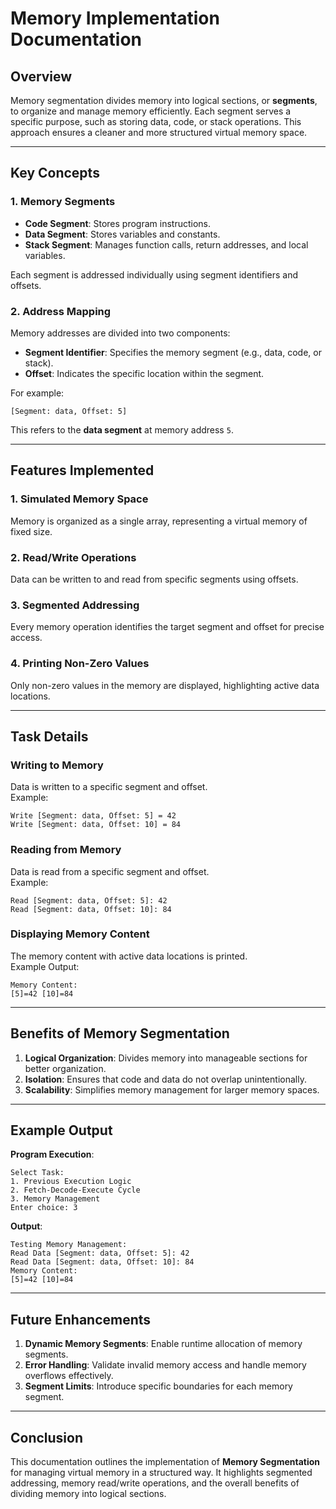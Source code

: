 # Memory Implementation Documentation  

## Overview  
Memory segmentation divides memory into logical sections, or **segments**, to organize and manage memory efficiently. Each segment serves a specific purpose, such as storing data, code, or stack operations. This approach ensures a cleaner and more structured virtual memory space.  

---

## Key Concepts  

### 1. **Memory Segments**  
- **Code Segment**: Stores program instructions.  
- **Data Segment**: Stores variables and constants.  
- **Stack Segment**: Manages function calls, return addresses, and local variables.  

Each segment is addressed individually using segment identifiers and offsets.  

### 2. **Address Mapping**  
Memory addresses are divided into two components:  
- **Segment Identifier**: Specifies the memory segment (e.g., data, code, or stack).  
- **Offset**: Indicates the specific location within the segment.  

For example:  
```
[Segment: data, Offset: 5]
```
This refers to the **data segment** at memory address `5`.  

---

## Features Implemented  

### 1. **Simulated Memory Space**  
Memory is organized as a single array, representing a virtual memory of fixed size.  

### 2. **Read/Write Operations**  
Data can be written to and read from specific segments using offsets.  

### 3. **Segmented Addressing**  
Every memory operation identifies the target segment and offset for precise access.  

### 4. **Printing Non-Zero Values**  
Only non-zero values in the memory are displayed, highlighting active data locations.  

---

## Task Details  

### **Writing to Memory**  
Data is written to a specific segment and offset.  
Example:  
```
Write [Segment: data, Offset: 5] = 42  
Write [Segment: data, Offset: 10] = 84  
```

### **Reading from Memory**  
Data is read from a specific segment and offset.  
Example:  
```
Read [Segment: data, Offset: 5]: 42  
Read [Segment: data, Offset: 10]: 84  
```

### **Displaying Memory Content**  
The memory content with active data locations is printed.  
Example Output:  
```
Memory Content:  
[5]=42 [10]=84  
```

---

## Benefits of Memory Segmentation  

1. **Logical Organization**: Divides memory into manageable sections for better organization.  
2. **Isolation**: Ensures that code and data do not overlap unintentionally.  
3. **Scalability**: Simplifies memory management for larger memory spaces.  

---

## Example Output  

**Program Execution**:  
```
Select Task:  
1. Previous Execution Logic  
2. Fetch-Decode-Execute Cycle  
3. Memory Management  
Enter choice: 3  
```  

**Output**:  
```
Testing Memory Management:  
Read Data [Segment: data, Offset: 5]: 42  
Read Data [Segment: data, Offset: 10]: 84  
Memory Content:  
[5]=42 [10]=84  
```  

---

## Future Enhancements  

1. **Dynamic Memory Segments**: Enable runtime allocation of memory segments.  
2. **Error Handling**: Validate invalid memory access and handle memory overflows effectively.  
3. **Segment Limits**: Introduce specific boundaries for each memory segment.  

---

## Conclusion  

This documentation outlines the implementation of **Memory Segmentation** for managing virtual memory in a structured way. It highlights segmented addressing, memory read/write operations, and the overall benefits of dividing memory into logical sections.  
